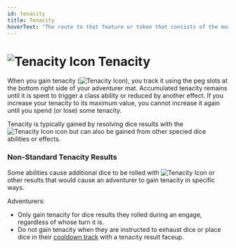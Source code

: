 ```yaml
---
id: tenacity
title: Tenacity
hoverText: "The route to that feature or token that consists of the most hexes between that feature and the component being measured to (or from)."
---
```


# <img src="/icons/tenacity.svg" alt="Tenacity Icon" /> Tenacity

When you gain tenacity (<img src="/icons/tenacity.svg" alt="Tenacity Icon" class="icon-svg" />), you track it using the peg slots at the bottom right side of your adventurer mat. Accumulated tenacity remains until it is spent to trigger a class ability or reduced by another effect. If you increase your tenacity to its maximum value, you cannot increase it again until you spend (or lose) some tenacity.

Tenacity is typically gained by resolving dice results with the <img src="/icons/tenacity.svg" alt="Tenacity Icon" class="icon-svg" /> icon but can also be gained from other specied dice abilities or effects.

### Non-Standard Tenacity Results

Some abilities cause additional dice to be rolled with <img src="/icons/tenacity.svg" alt="Tenacity Icon" class="icon-svg" /> or other results that would cause an adventurer to gain tenacity in specific ways.

Adventurers:

- Only gain tenacity for dice results they rolled during an engage, regardless of whose turn it is.
- Do not gain tenacity when they are instructed to exhaust dice or place dice in their [cooldown track](/docs/glossary/cooldown-track) with a tenacity result faceup.
